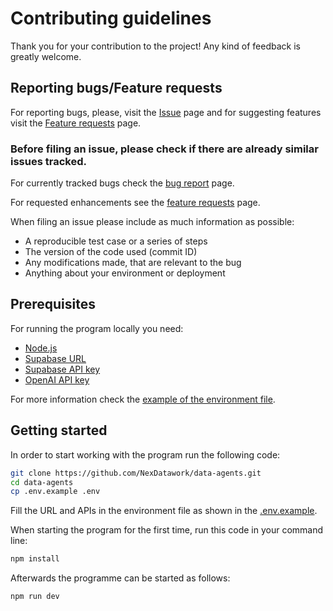 # Contributing guidelines
Thank you for your contribution to the project! Any kind of feedback is greatly welcome. 

## Reporting bugs/Feature requests

For reporting bugs, please, visit the [Issue](https://github.com/NexDatawork/data-agents/issues/new?template=bug_report.yml) page and for suggesting features visit the [Feature requests](https://github.com/NexDatawork/data-agents/issues/new?template=feature_request.yml) page.


### Before filing an issue, please check if there are already similar issues tracked. 

For currently tracked bugs check the [bug report](https://github.com/NexDatawork/data-agents/issues) page.

For requested enhancements see the [feature requests](https://github.com/NexDatawork/data-agents/issues?q=is%3Aissue%20state%3Aopen%20label%3Aenhancement) page.


When filing an issue please include as much information as possible:

* A reproducible test case or a series of steps
* The version of the code used (commit ID)
* Any modifications made, that are relevant to the bug
* Anything about your environment or deployment

## Prerequisites

For running the program locally you need:
 - [Node.js](https://nodejs.org/en)
 - [Supabase URL](https://supabase.com/)
 - [Supabase API key](https://supabase.com/)
 - [OpenAI API key](https://platform.openai.com/docs/overview)

For more information check the [example of the environment file](.env.example).

## Getting started

In order to start working with the program run the following code:
```bash
git clone https://github.com/NexDatawork/data-agents.git
cd data-agents
cp .env.example .env
```
Fill the URL and APIs in the environment file as shown in the [.env.example](.env.example).

When starting the program for the first time, run this code in your command line:

```bash
npm install
```

Afterwards the programme can be started as follows:
```bash
npm run dev
```
